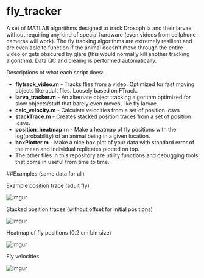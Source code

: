 fly_tracker
===========
A set of MATLAB algorithms designed to track Drosophila and their larvae without requiring any kind of special hardware (even videos from cellphone cameras will work). The fly tracking algorithms are extremely resilient and are even able to function if the animal doesn't move through the entire video or gets obscured by glare (this would normally kill another tracking algorithm). Data QC and cleaing is performed automatically.

Descriptions of what each script does:  
+ **flytrack_video.m** - Tracks flies from a video. Optimized for fast moving objects like adult flies. Loosely based on FTrack.
+ **larva_tracker.m** - An alternate object tracking algorithm optimized for slow objects/stuff that barely even moves, like fly larvae.
+ **calc_velocity.m** - Calculate velocities from a set of position .csvs
+ **stackTrace.m** - Creates stacked position traces from a set of position .csvs.
+ **position_heatmap.m** - Make a heatmap of fly positions with the log(probability) of an animal being in a given location.
+ **boxPlotter.m** - Make a nice box plot of your data with standard error of the mean and individual replicates plotted on top.
+ The other files in this repository are utility functions and debugging tools that come in useful from time to time.

##Examples (same data for all)

Example position trace (adult fly)

![Imgur](http://i.imgur.com/UO5OyrO.png)

Stacked position traces (without offset for initial positions)

![Imgur](http://i.imgur.com/7kLMQEJ.png)

Heatmap of fly positions (0.2 cm bin size)

![Imgur](http://i.imgur.com/aModsIt.png)

Fly velocities

![Imgur](http://i.imgur.com/8Cogmko.png)
